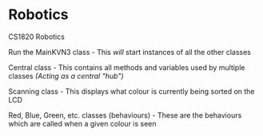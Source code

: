 # Robotics
CS1820 Robotics

Run the MainKVN3 class - This *will* start instances of all the other classes

Central class - This contains all methods and variables used by multiple classes *(Acting as a central "hub")*

Scanning class - This displays what colour is currently being sorted on the LCD

Red, Blue, Green, etc. classes (behaviours) - These are the behaviours which are called when a given colour is seen
